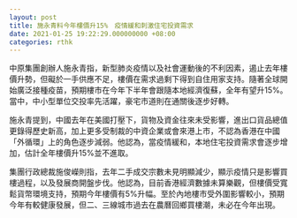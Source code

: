 ```yaml
---
layout: post
title: 施永青料今年樓價升15%　疫情緩和刺激住宅投資需求
date: 2021-01-25 19:22:29.000000000 +08:00
categories: rthk
---
```


中原集團創辦人施永青指，新型肺炎疫情以及社會運動後的不利因素，遏止去年樓價升勢，但礙於一手供應不足，樓價在需求過剩下得到自住用家支持。隨著全球開始廣泛接種疫苗，預期樓市在今年下半年會跟隨本地經濟復蘇，全年有望升15%。當中，中小型單位交投率先活躍，豪宅市道則在通關後逐步好轉。

施永青提到，中國去年在美國打壓下，貨物及資金往來未受影響，進出口貨品總值更錄得歷史新高，加上更多受制裁的中資企業或會來港上市，不認為香港在中國「外循環」上的角色逐步減弱。他認為，當疫情緩和，本地住宅投資需求會逐步增加，估計全年樓價升15%並不進取。

集團行政總裁施俊嶸則指，去年二手成交宗數未見明顯減少，顯示疫情只是影響買樓過程，以及發展商開盤步伐。他認為，目前香港經濟數據未算樂觀，但樓價受寬鬆貨幣環境支持，預期今年樓價有5%升幅。至於內地樓市受外圍影響較小，預期今年有較健康發展，但二、三線城市過去在農曆回鄉買樓潮，未必在今年出現。
